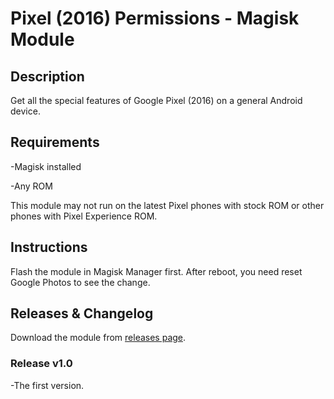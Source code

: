 # Pixel (2016) Permissions - Magisk Module

## Description
Get all the special features of Google Pixel (2016) on a general Android device. 

## Requirements
 -Magisk installed

 -Any ROM

This module may not run on the latest Pixel phones with stock ROM or other phones with Pixel Experience ROM. 

## Instructions
Flash the module in Magisk Manager first. After reboot, you need reset Google Photos to see the change.

## Releases & Changelog
Download the module from [releases page](https://github.com/ZeroSimple/Pixel-2016-Permissions/releases/tag/v1.0). 


### Release v1.0

 -The first version. 
